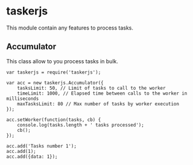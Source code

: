 taskerjs
===
This module contain any features to process tasks.

Accumulator
---

This class allow to you process tasks in bulk.

```
var taskerjs = require('taskerjs');

var acc = new taskerjs.Accumulator({
    tasksLimit: 50, // Limit of tasks to call to the worker
    timeLimit: 1000, // Elapsed time between calls to the worker in milliseconds
    maxTasksLimit: 80 // Max number of tasks by worker execution
});

acc.setWorker(function(tasks, cb) {
    console.log(tasks.length + ' tasks processed');
    cb();
});

acc.add('Tasks number 1');
acc.add(1);
acc.add({data: 1});
```